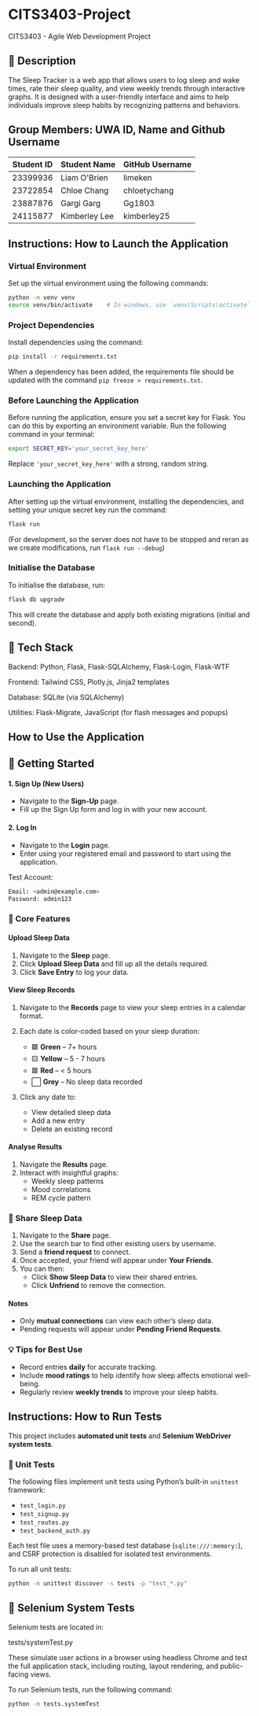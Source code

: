 # CITS3403-Project

CITS3403 - Agile Web Development Project

## 📝 Description

The Sleep Tracker is a web app that allows users to log sleep and wake times, rate their sleep quality, and view weekly trends through interactive graphs. It is designed with a user-friendly interface and aims to help individuals improve sleep habits by recognizing patterns and behaviors.

## Group Members: UWA ID, Name and Github Username

| Student ID | Student Name     | GitHub Username |
|------------|------------------|-----------------|
| 23399936   | Liam O'Brien     | limeken         |
| 23722854   | Chloe Chang      | chloetychang    |
| 23887876   | Gargi Garg       | Gg1803          |
| 24115877   | Kimberley Lee    | kimberley25     |

## Instructions: How to Launch the Application

### Virtual Environment

Set up the virtual environment using the following commands:

```bash
python -m venv venv
source venv/bin/activate    # In windows, use `venv\Scripts\activate`
```

### Project Dependencies

Install dependencies using the command:

```bash
pip install -r requirements.txt
```

When a dependency has been added, the requirements file should be updated with the command `pip freeze > requirements.txt`.

### Before Launching the Application

Before running the application, ensure you set a secret key for Flask. You can do this by exporting an environment variable. Run the following command in your terminal:

```bash
export SECRET_KEY='your_secret_key_here'
```

Replace `'your_secret_key_here'` with a strong, random string.

### Launching the Application

After setting up the virtual environment, installing the dependencies, and setting your unique secret key run the command:

```bash
flask run
```

(For development, so the server does not have to be stopped and reran as we create modifications, run `flask run --debug`)

### Initialise the Database

To initialise the database, run:

```bash
flask db upgrade
```

This will create the database and apply both existing migrations (initial and second).

## 🧰 Tech Stack

Backend: Python, Flask, Flask-SQLAlchemy, Flask-Login, Flask-WTF

Frontend: Tailwind CSS, Plotly.js, Jinja2 templates

Database: SQLite (via SQLAlchemy)

Utilities: Flask-Migrate, JavaScript (for flash messages and popups)

## How to Use the Application

## 🚀 Getting Started

#### 1. __Sign Up (New Users)__

- Navigate to the __Sign-Up__ page.
- Fill up the Sign Up form and log in with your new account.

#### 2. __Log In__

- Navigate to the __Login__ page.
- Enter using your registered email and password to start using the application.

Test Account:

```bash
Email: <admin@example.com>
Password: admin123
```

### 🌙 Core Features

#### Upload Sleep Data

1. Navigate to the __Sleep__ page.
2. Click __Upload Sleep Data__ and fill up all the details required.
4. Click __Save Entry__ to log your data.

#### View Sleep Records

1. Navigate to the __Records__ page to view your sleep entries in a calendar format.
2. Each date is color-coded based on your sleep duration:

   - 🟩 __Green__ – 7+ hours
   - 🟨 __Yellow__ – 5 - 7 hours
   - 🟥 __Red__ – < 5 hours
   - ⬜ __Grey__ – No sleep data recorded

4. Click any date to:
   - View detailed sleep data
   - Add a new entry
   - Delete an existing record

#### Analyse Results

1. Navigate the __Results__ page.
2. Interact with insightful graphs:
   - Weekly sleep patterns
   - Mood correlations
   - REM cycle pattern

### 🤝 Share Sleep Data

1. Navigate to the __Share__ page.
2. Use the search bar to find other existing users by username.
3. Send a __friend request__ to connect.
4. Once accepted, your friend will appear under __Your Friends__.
5. You can then:
   - Click __Show Sleep Data__ to view their shared entries.
   - Click __Unfriend__ to remove the connection.

#### Notes

- Only __mutual connections__ can view each other’s sleep data.
- Pending requests will appear under __Pending Friend Requests__.

### 💡 Tips for Best Use

- Record entries __daily__ for accurate tracking.
- Include __mood ratings__ to help identify how sleep affects emotional well-being.
- Regularly review __weekly trends__ to improve your sleep habits.

## Instructions: How to Run Tests

This project includes __automated unit tests__ and __Selenium WebDriver system tests__.

### 🔹 Unit Tests

The following files implement unit tests using Python’s built-in `unittest` framework:

- `test_login.py`
- `test_signup.py`
- `test_routes.py`
- `test_backend_auth.py`

Each test file uses a memory-based test database (`sqlite:///:memory:`), and CSRF protection is disabled for isolated test environments.

To run all unit tests:

```bash
python -m unittest discover -s tests -p "test_*.py"
```

## 🔹 Selenium System Tests

Selenium tests are located in:

tests/systemTest.py

These simulate user actions in a browser using headless Chrome and test the full application stack, including routing, layout rendering, and public-facing views.

To run Selenium tests, run the following command:

```bash
python -m tests.systemTest
```
